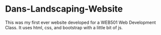 # Dans-Landscaping-Website
This was my first ever website developed for a WEB501 Web Development Class. It uses html, css, and bootstrap with a little bit of js.
